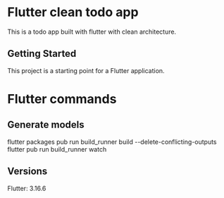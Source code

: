 # Flutter clean todo app
This is a todo app built with flutter with clean architecture.

## Getting Started
This project is a starting point for a Flutter application.

# Flutter commands
## Generate models 
flutter packages pub run build_runner build --delete-conflicting-outputs
flutter pub run build_runner watch

## Versions
Flutter: 3.16.6